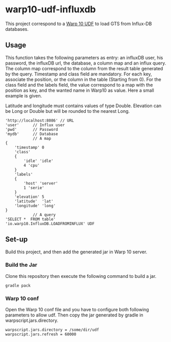 # warp10-udf-influxdb
This project correspond to a [Warp 10 UDF](http://www.warp10.io/reference/miscellaneous/UDF/#sidebar) to load GTS from Influx-DB databases.

## Usage
This function takes the following parameters as entry: an influxDB user, his password, the influxDB url, the database, a column map and an influx query.
The column map correspond to the column from the result table generated by the query. Timestamp and class field are mandatory. 
For each key, associate the position, or the column in the table (Starting from 0). 
For the class field and the labels field, the value correspond to a map with the position as key, and the wanted name in Warp10 as value.
Here a small example is given.

Latitude and longitude must contains values of type Double. 
Elevation can be Long or Double but will be rounded to the nearest Long.
```
'http://localhost:8086' // URL
'user'      // Influx user
'pwd'       // Password
'mydb'      // Database
            // A map
{
    'timestamp' 0
    'class' 
    {
        'idle' 'idle'
        4 'cpu'
    }
    'labels'
    {
        'host' 'server'
        1 'serie'
    }
    'elevation' 5
    'latitude'  'lat'
    'longitude' 'long'
}
            // A query
'SELECT *  FROM table'
'io.warp10.InfluxDB.LOADFROMINFLUX' UDF
```


## Set-up 
Build this project, and then add the generated jar in Warp 10 server.

### Build the Jar ###
Clone this repository then execute the following command to build a jar.
```
gradle pack
```

### Warp 10 conf
Open the Warp 10 conf file and you have to configure both following parameters to allow udf. Then copy the jar generated by gradle in warpscript.jars.directory.
```
warpscript.jars.directory = /some/dir/udf
warpscript.jars.refresh = 60000
```
